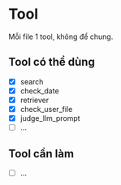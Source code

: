 # Tool
Mỗi file 1 tool, không để chung.

## Tool có thể dùng
- [x] search
- [x] check_date
- [x] retriever
- [x] check_user_file
- [x] judge_llm_prompt
- [ ] ...

## Tool cần làm
- [ ] ...